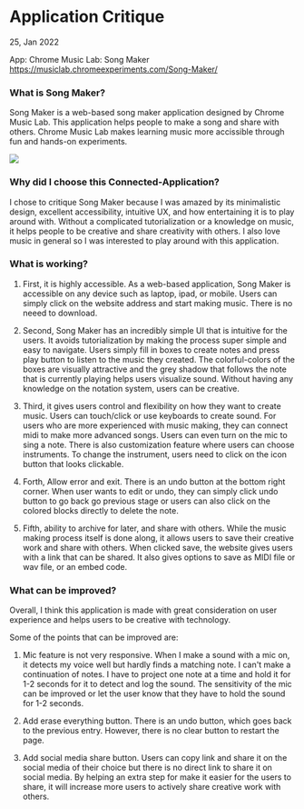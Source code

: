 # Application Critique
25, Jan 2022

App: Chrome Music Lab: Song Maker https://musiclab.chromeexperiments.com/Song-Maker/



### What is Song Maker?
Song Maker is a web-based song maker application designed by Chrome Music Lab. This application helps people to make a song and share with others. Chrome Music Lab makes learning music more accissible through fun and hands-on experiments. 

![](images/songmaker.jpg)


### Why did I choose this Connected-Application?
I chose to critique Song Maker because I was amazed by its minimalistic design, excellent accessibility, intuitive UX, and how entertaining it is to play around with. Without a complicated tutorialization or a knowledge on music, it helps people to be creative and share creativity with others. I also love music in general so I was interested to play around with this application. 

### What is working?
1) First, it is highly accessible. As a web-based application, Song Maker is accessible on any device such as laptop, ipad, or mobile. Users can simply click on the website address and start making music. There is no neeed to download. 


2) Second, Song Maker has an incredibly simple UI that is intuitive for the users. It avoids tutorialization by making the process super simple and easy to navigate. Users simply fill in boxes to create notes and press play button to listen to the music they created. The colorful-colors of the boxes are visually attractive and the grey shadow that follows the note that is currently playing helps users visualize sound. Without having any knowledge on the notation system, users can be creative. 


3) Third, it gives users control and flexibility on how they want to create music. Users can touch/click or use keyboards to create sound. For users who are more experienced with music making, they can connect midi to make more advanced songs. Users can even turn on the mic to sing a note. There is also customization feature where users can choose instruments. To change the instrument, users need to click on the icon button that looks clickable. 

4) Forth, Allow error and exit. There is an undo button at the bottom right corner. When user wants to edit or undo, they can simply click undo button to go back go previous stage or users can also click on the colored blocks directly to delete the note. 

5) Fifth, ability to archive for later, and share with others. While the music making process itself is done along, it allows users to save their creative work and share with others. When clicked save, the website gives users with a link that can be shared. It also gives options to save as MIDI file or wav file, or an embed code.


### What can be improved?
Overall, I think this application is made with great consideration on user experience and helps users to be creative with technology. 

Some of the points that can be improved are:

1) Mic feature is not very responsive. When I make a sound with a mic on, it detects my voice well but hardly finds a matching note. I can't make a continuation of notes. I have to project one note at a time and hold it for 1-2 seconds for it to detect and log the sound. The sensitivity of the mic can be improved or let the user know that they have to hold the sound for 1-2 seconds.

2) Add erase everything button. There is an undo button, which goes back to the previous entry. However, there is no clear button to restart the page. 

3) Add social media share button. Users can copy link and share it on the social media of their choice but there is no direct link to share it on social media. By helping an extra step for make it easier for the users to share, it will increase more users to actively share creative work with others. 


